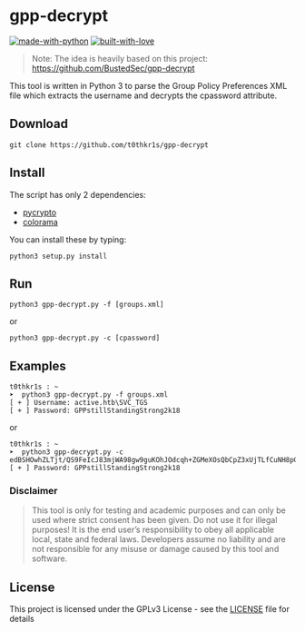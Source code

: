 # gpp-decrypt

[![made-with-python](http://forthebadge.com/images/badges/made-with-python.svg)](https://www.python.org/)
[![built-with-love](http://forthebadge.com/images/badges/built-with-love.svg)](https://gitHub.com/t0thkr1s/)

> Note: The idea is heavily based on this project: https://github.com/BustedSec/gpp-decrypt 

This tool is written in Python 3 to parse the Group Policy Preferences XML file which extracts the username and decrypts the cpassword attribute.


## Download

```
git clone https://github.com/t0thkr1s/gpp-decrypt
```

## Install

The script has only 2 dependencies:

*   [pycrypto](https://pypi.org/project/pycrypto/)
*   [colorama](https://pypi.org/project/colorama/)

You can install these by typing:

```
python3 setup.py install
```

## Run

```
python3 gpp-decrypt.py -f [groups.xml]
```
or
```
python3 gpp-decrypt.py -c [cpassword]
```

## Examples

```
t0thkr1s : ~
➤  python3 gpp-decrypt.py -f groups.xml
[ + ] Username: active.htb\SVC_TGS
[ + ] Password: GPPstillStandingStrong2k18
```
or
```
t0thkr1s : ~
➤  python3 gpp-decrypt.py -c edBSHOwhZLTjt/QS9FeIcJ83mjWA98gw9guKOhJOdcqh+ZGMeXOsQbCpZ3xUjTLfCuNH8pG5aSVYdYw/NglVmQ
[ + ] Password: GPPstillStandingStrong2k18
```


### Disclaimer

> This tool is only for testing and academic purposes and can only be used where strict consent has been given. Do not use it for illegal purposes! It is the end user’s responsibility to obey all applicable local, state and federal laws. Developers assume no liability and are not responsible for any misuse or damage caused by this tool and software.

## License

This project is licensed under the GPLv3 License - see the [LICENSE](LICENSE) file for details
